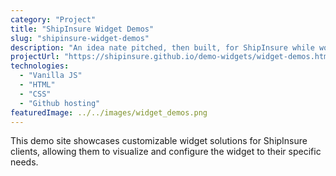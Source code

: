```yaml
---
category: "Project"
title: "ShipInsure Widget Demos"
slug: "shipinsure-widget-demos"
description: "An idea nate pitched, then built, for ShipInsure while working there as a Sr. Implementation Engineer and Software Engineer. One of ShipInsure's core product is a widget. This site allows clients to view and customize any version of the widget."
projectUrl: "https://shipinsure.github.io/demo-widgets/widget-demos.html"
technologies: 
  - "Vanilla JS"
  - "HTML"
  - "CSS"
  - "Github hosting"
featuredImage: ../../images/widget_demos.png
---
```


This demo site showcases customizable widget solutions for ShipInsure clients, allowing them to visualize and configure the widget to their specific needs.
